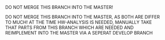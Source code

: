 DO NOT MERGE THIS BRANCH INTO THE MASTER!
    
DO NOT MERGE THIS BRANCH INTO THE MASTER, AS BOTH ARE DIFFER TO MUCH!
AT THE TIME HW-ANALYSIS IS NEEDED, MANUALLY TAKE THAT PARTS FROM THIS BRANCH
WHICH ARE NEEDED AND REIMPLEMENT INTO THE MASTER VIA A SEPERAT DEVELOP BRANCH
